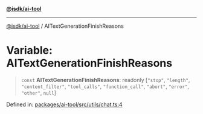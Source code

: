[**@isdk/ai-tool**](../README.md)

***

[@isdk/ai-tool](../globals.md) / AITextGenerationFinishReasons

# Variable: AITextGenerationFinishReasons

> `const` **AITextGenerationFinishReasons**: readonly \[`"stop"`, `"length"`, `"content_filter"`, `"tool_calls"`, `"function_call"`, `"abort"`, `"error"`, `"other"`, `null`\]

Defined in: [packages/ai-tool/src/utils/chat.ts:4](https://github.com/isdk/ai-tool.js/blob/c084189f913fb955b91b492de68bd07ce78f8c82/src/utils/chat.ts#L4)
